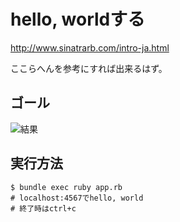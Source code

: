 # hello, worldする
http://www.sinatrarb.com/intro-ja.html

ここらへんを参考にすれば出来るはず。

## ゴール
![結果](http://i.imgur.com/bBCuIzj.png?1)

## 実行方法
```
$ bundle exec ruby app.rb
# localhost:4567でhello, world
# 終了時はctrl+c
```